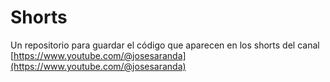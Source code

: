 # Shorts

Un repositorio para guardar el código que aparecen en los shorts del canal [https://www.youtube.com/@josesaranda](https://www.youtube.com/@josesaranda)
